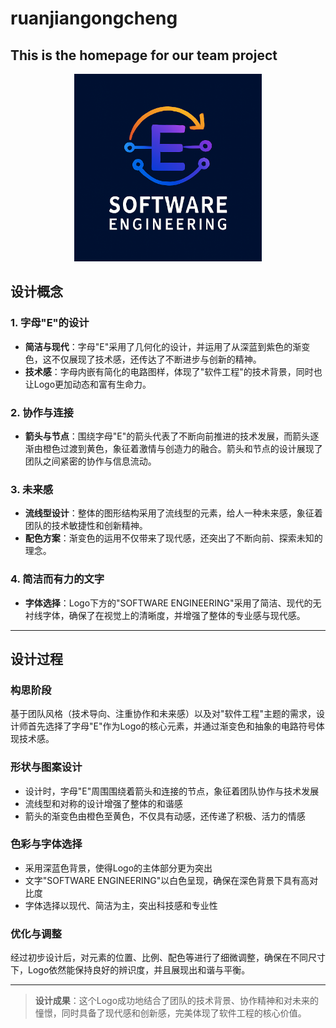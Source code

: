 # ruanjiangongcheng
## This is the homepage for our team project
<p align="center">
  <img src="team-logo.png" width="300" alt="团队Logo">
</p>

## 设计概念

### 1. 字母"E"的设计

- **简洁与现代**：字母"E"采用了几何化的设计，并运用了从深蓝到紫色的渐变色，这不仅展现了技术感，还传达了不断进步与创新的精神。
- **技术感**：字母内嵌有简化的电路图样，体现了"软件工程"的技术背景，同时也让Logo更加动态和富有生命力。

### 2. 协作与连接

- **箭头与节点**：围绕字母"E"的箭头代表了不断向前推进的技术发展，而箭头逐渐由橙色过渡到黄色，象征着激情与创造力的融合。箭头和节点的设计展现了团队之间紧密的协作与信息流动。

### 3. 未来感

- **流线型设计**：整体的图形结构采用了流线型的元素，给人一种未来感，象征着团队的技术敏捷性和创新精神。
- **配色方案**：渐变色的运用不仅带来了现代感，还突出了不断向前、探索未知的理念。

### 4. 简洁而有力的文字

- **字体选择**：Logo下方的"SOFTWARE ENGINEERING"采用了简洁、现代的无衬线字体，确保了在视觉上的清晰度，并增强了整体的专业感与现代感。

---

## 设计过程

### 构思阶段
基于团队风格（技术导向、注重协作和未来感）以及对"软件工程"主题的需求，设计师首先选择了字母"E"作为Logo的核心元素，并通过渐变色和抽象的电路符号体现技术感。

### 形状与图案设计
- 设计时，字母"E"周围围绕着箭头和连接的节点，象征着团队协作与技术发展
- 流线型和对称的设计增强了整体的和谐感
- 箭头的渐变色由橙色至黄色，不仅具有动感，还传递了积极、活力的情感

### 色彩与字体选择
- 采用深蓝色背景，使得Logo的主体部分更为突出
- 文字"SOFTWARE ENGINEERING"以白色呈现，确保在深色背景下具有高对比度
- 字体选择以现代、简洁为主，突出科技感和专业性

### 优化与调整
经过初步设计后，对元素的位置、比例、配色等进行了细微调整，确保在不同尺寸下，Logo依然能保持良好的辨识度，并且展现出和谐与平衡。

---

> **设计成果**：这个Logo成功地结合了团队的技术背景、协作精神和对未来的憧憬，同时具备了现代感和创新感，完美体现了软件工程的核心价值。

